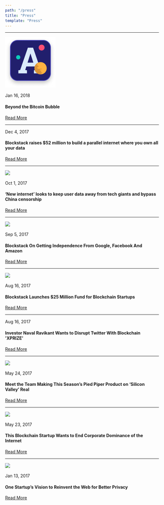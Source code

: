 ```yaml
---
path: "/press"
title: "Press"
template: "Press"
---
```



------------------------------------------------------------

<img src="/assets/images/app-co-icon.png">

Jan 16, 2018

#### Beyond the Bitcoin Bubble

<a href="https://www.nytimes.com/2018/01/16/magazine/beyond-the-bitcoin-bubble.html" target="_blank" class="button secondary">Read More</a>

------------------------------------------------------------

Dec 4, 2017

#### Blockstack raises $52 million to build a parallel internet where you own all your data

<a href="https://venturebeat.com/2017/12/04/blockstack-raises-52-million-to-build-a-parallel-internet-where-you-own-all-your-data/" target="_blank" class="button secondary">Read More</a>

------------------------------------------------------------

<img src="http://placehold.it/600x400">

Oct 1, 2017

#### ‘New internet’ looks to keep user data away from tech giants and bypass China censorship

<a href="http://www.scmp.com/news/hong-kong/economy/article/2113521/new-internet-looks-keep-user-data-away-tech-giants-and-bypass" target="_blank" class="button secondary">Read More</a>

------------------------------------------------------------

<img src="http://placehold.it/600">

Sep 5, 2017

#### Blockstack On Getting Independence From Google, Facebook And Amazon

<a href="https://www.forbes.com/sites/laurashin/2017/09/05/blockstack-on-how-to-take-control-from-google-facebook-and-amazon/" target="_blank" class="button secondary">Read More</a>

------------------------------------------------------------

<img src="http://placehold.it/600x400">

Aug 16, 2017

#### Blockstack Launches $25 Million Fund for Blockchain Startups

<a href="https://www.wsj.com/articles/blockstack-launches-25-million-fund-for-blockchain-startups-1502883001" target="_blank" class="button secondary">Read More</a>

------------------------------------------------------------

Aug 16, 2017

#### Investor Naval Ravikant Wants to Disrupt Twitter With Blockchain 'XPRIZE'

<a href="https://www.coindesk.com/investor-naval-ravikant-wants-disrupt-twitter-blockchain-xprize/" target="_blank" class="button secondary">Read More</a>

------------------------------------------------------------

<img src="http://placehold.it/600x400">

May 24, 2017

#### Meet the Team Making This Season’s Pied Piper Product on ‘Silicon Valley’ Real

<a href="http://observer.com/2017/05/hbo-silicon-valley-blockstack-consensus-2017/" target="_blank" class="button secondary">Read More</a>

------------------------------------------------------------

<img src="http://placehold.it/600x400">

May 23, 2017

#### This Blockchain Startup Wants to End Corporate Dominance of the Internet

<a href="https://motherboard.vice.com/en_us/article/this-blockchain-startup-wants-to-end-corporate-dominance-of-the-internet" target="_blank" class="button secondary">Read More</a>

------------------------------------------------------------

<img src="http://placehold.it/600x400">

Jan 13, 2017

#### One Startup’s Vision to Reinvent the Web for Better Privacy

<a href="https://www.technologyreview.com/s/603352/one-startups-vision-to-reinvent-the-web-for-better-privacy/" target="_blank" class="button secondary">Read More</a>
